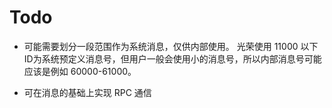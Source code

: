 # Todo

* 可能需要划分一段范围作为系统消息，仅供内部使用。
光荣使用 11000 以下ID为系统预定义消息号，但用户一般会使用小的消息号，所以内部消息号可能应该是例如 60000-61000。

* 可在消息的基础上实现 RPC 通信



